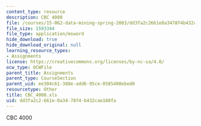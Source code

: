 ```yaml
---
content_type: resource
description: CBC 4000
file: /courses/15-062-data-mining-spring-2003/dd3fa2c2661e0a3478f4b432cae160fa_CBC_4000.xls
file_size: 1593344
file_type: application/msword
hide_download: true
hide_download_original: null
learning_resource_types:
- Assignments
license: https://creativecommons.org/licenses/by-nc-sa/4.0/
ocw_type: OCWFile
parent_title: Assignments
parent_type: CourseSection
parent_uid: ee304c61-388e-add6-95ce-0585400ebed0
resourcetype: Other
title: CBC_4000.xls
uid: dd3fa2c2-661e-0a34-78f4-b432cae160fa
---
```

CBC 4000